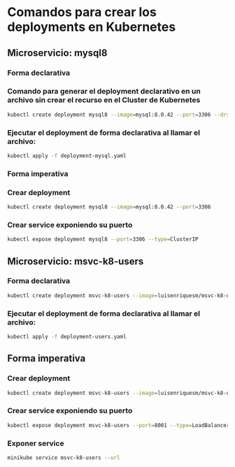 
# Comandos para crear los deployments en Kubernetes



## Microservicio: mysql8

### Forma declarativa

### Comando para generar el deployment declarativo en un archivo sin crear el recurso en el Cluster de Kubernetes
```bash
kubectl create deployment mysql8 --image=mysql:8.0.42 --port=3306 --dry-run=client -o yaml > deployment-mysql.yaml
```
### Ejecutar el deployment de forma declarativa al llamar el archivo:
```bash
kubectl apply -f deployment-mysql.yaml
```

### Forma imperativa

### Crear deployment
```bash
kubectl create deployment mysql8 --image=mysql:8.0.42 --port=3306
```

### Crear service exponiendo su puerto
```bash
kubectl expose deployment mysql8 --port=3306 --type=ClusterIP
```

## Microservicio: msvc-k8-users

### Forma declarativa
```bash
kubectl create deployment msvc-k8-users --image=luisenriquesm/msvc-k8-users:v1 --port=8001 --dry-run=client -o yaml > deployment-users.yaml
```

### Ejecutar el deployment de forma declarativa al llamar el archivo:
```bash
kubectl apply -f deployment-users.yaml
```


## Forma imperativa

### Crear deployment
```bash
kubectl create deployment msvc-k8-users --image=luisenriquesm/msvc-k8-users:v1 --port=8001
```

### Crear service exponiendo su puerto
```bash
kubectl expose deployment msvc-k8-users --port=8001 --type=LoadBalancer
```

### Exponer service
```bash
minikube service msvc-k8-users --url
```